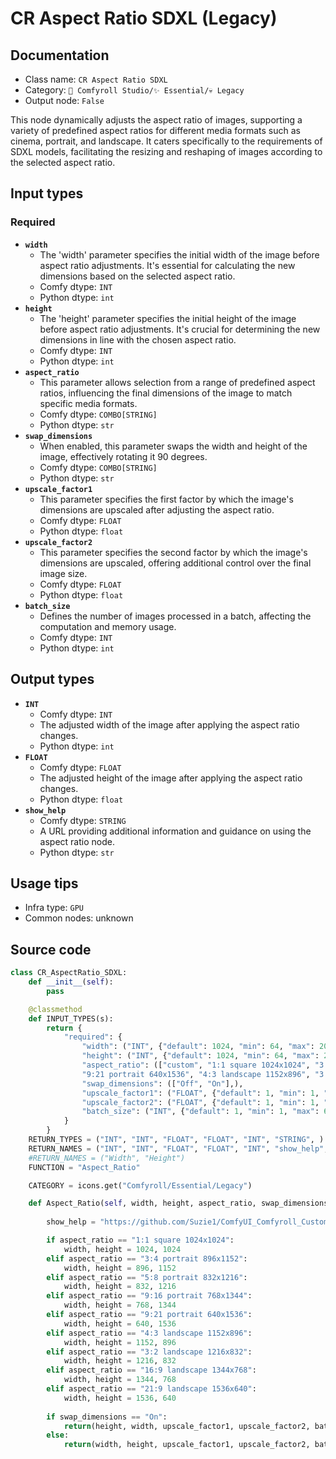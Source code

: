 # CR Aspect Ratio SDXL (Legacy)
## Documentation
- Class name: `CR Aspect Ratio SDXL`
- Category: `🧩 Comfyroll Studio/✨ Essential/💀 Legacy`
- Output node: `False`

This node dynamically adjusts the aspect ratio of images, supporting a variety of predefined aspect ratios for different media formats such as cinema, portrait, and landscape. It caters specifically to the requirements of SDXL models, facilitating the resizing and reshaping of images according to the selected aspect ratio.
## Input types
### Required
- **`width`**
    - The 'width' parameter specifies the initial width of the image before aspect ratio adjustments. It's essential for calculating the new dimensions based on the selected aspect ratio.
    - Comfy dtype: `INT`
    - Python dtype: `int`
- **`height`**
    - The 'height' parameter specifies the initial height of the image before aspect ratio adjustments. It's crucial for determining the new dimensions in line with the chosen aspect ratio.
    - Comfy dtype: `INT`
    - Python dtype: `int`
- **`aspect_ratio`**
    - This parameter allows selection from a range of predefined aspect ratios, influencing the final dimensions of the image to match specific media formats.
    - Comfy dtype: `COMBO[STRING]`
    - Python dtype: `str`
- **`swap_dimensions`**
    - When enabled, this parameter swaps the width and height of the image, effectively rotating it 90 degrees.
    - Comfy dtype: `COMBO[STRING]`
    - Python dtype: `str`
- **`upscale_factor1`**
    - This parameter specifies the first factor by which the image's dimensions are upscaled after adjusting the aspect ratio.
    - Comfy dtype: `FLOAT`
    - Python dtype: `float`
- **`upscale_factor2`**
    - This parameter specifies the second factor by which the image's dimensions are upscaled, offering additional control over the final image size.
    - Comfy dtype: `FLOAT`
    - Python dtype: `float`
- **`batch_size`**
    - Defines the number of images processed in a batch, affecting the computation and memory usage.
    - Comfy dtype: `INT`
    - Python dtype: `int`
## Output types
- **`INT`**
    - Comfy dtype: `INT`
    - The adjusted width of the image after applying the aspect ratio changes.
    - Python dtype: `int`
- **`FLOAT`**
    - Comfy dtype: `FLOAT`
    - The adjusted height of the image after applying the aspect ratio changes.
    - Python dtype: `float`
- **`show_help`**
    - Comfy dtype: `STRING`
    - A URL providing additional information and guidance on using the aspect ratio node.
    - Python dtype: `str`
## Usage tips
- Infra type: `GPU`
- Common nodes: unknown


## Source code
```python
class CR_AspectRatio_SDXL:
    def __init__(self):
        pass

    @classmethod
    def INPUT_TYPES(s):
        return {
            "required": {
                "width": ("INT", {"default": 1024, "min": 64, "max": 2048}),
                "height": ("INT", {"default": 1024, "min": 64, "max": 2048}),
                "aspect_ratio": (["custom", "1:1 square 1024x1024", "3:4 portrait 896x1152", "5:8 portrait 832x1216", "9:16 portrait 768x1344",
                "9:21 portrait 640x1536", "4:3 landscape 1152x896", "3:2 landscape 1216x832", "16:9 landscape 1344x768", "21:9 landscape 1536x640"],),
                "swap_dimensions": (["Off", "On"],),
                "upscale_factor1": ("FLOAT", {"default": 1, "min": 1, "max": 2000}),
                "upscale_factor2": ("FLOAT", {"default": 1, "min": 1, "max": 2000}),
                "batch_size": ("INT", {"default": 1, "min": 1, "max": 64})
            }
        }
    RETURN_TYPES = ("INT", "INT", "FLOAT", "FLOAT", "INT", "STRING", )
    RETURN_NAMES = ("INT", "INT", "FLOAT", "FLOAT", "INT", "show_help", )
    #RETURN_NAMES = ("Width", "Height")
    FUNCTION = "Aspect_Ratio"

    CATEGORY = icons.get("Comfyroll/Essential/Legacy")

    def Aspect_Ratio(self, width, height, aspect_ratio, swap_dimensions, upscale_factor1, upscale_factor2, batch_size):
       
        show_help = "https://github.com/Suzie1/ComfyUI_Comfyroll_CustomNodes/wiki/Legacy-Nodes#cr-aspect-ratio-sdxl"

        if aspect_ratio == "1:1 square 1024x1024":
            width, height = 1024, 1024
        elif aspect_ratio == "3:4 portrait 896x1152":
            width, height = 896, 1152
        elif aspect_ratio == "5:8 portrait 832x1216":
            width, height = 832, 1216
        elif aspect_ratio == "9:16 portrait 768x1344":
            width, height = 768, 1344
        elif aspect_ratio == "9:21 portrait 640x1536":
            width, height = 640, 1536
        elif aspect_ratio == "4:3 landscape 1152x896":
            width, height = 1152, 896
        elif aspect_ratio == "3:2 landscape 1216x832":
            width, height = 1216, 832
        elif aspect_ratio == "16:9 landscape 1344x768":
            width, height = 1344, 768
        elif aspect_ratio == "21:9 landscape 1536x640":
            width, height = 1536, 640
            
        if swap_dimensions == "On":
            return(height, width, upscale_factor1, upscale_factor2, batch_size,show_help,)
        else:
            return(width, height, upscale_factor1, upscale_factor2, batch_size,show_help,)        

```
